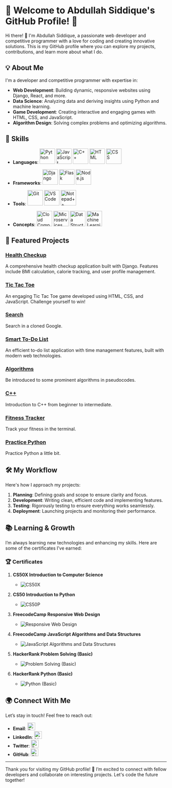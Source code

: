 # 🌟 Welcome to Abdullah Siddique's GitHub Profile! 🌟

Hi there! 👋 I'm Abdullah Siddique, a passionate web developer and competitive programmer with a love for coding and creating innovative solutions. This is my GitHub profile where you can explore my projects, contributions, and learn more about what I do.

## 💡 About Me

I'm a developer and competitive programmer with expertise in:

- **Web Development**: Building dynamic, responsive websites using Django, React, and more.
- **Data Science**: Analyzing data and deriving insights using Python and machine learning.
- **Game Development**: Creating interactive and engaging games with HTML, CSS, and JavaScript.
- **Algorithm Design**: Solving complex problems and optimizing algorithms.

## 🔧 Skills

- **Languages**:
  <a href="#" title="Python"><img src="https://img.icons8.com/color/48/000000/python.png" alt="Python" style="width: 48px; height: 48px;"/></a>
  <a href="#" title="JavaScript"><img src="https://img.icons8.com/color/48/000000/javascript.png" alt="JavaScript" style="width: 48px; height: 48px;"/></a>
  <a href="#" title="C++"><img src="https://img.icons8.com/color/48/000000/c-plus-plus.png" alt="C++" style="width: 48px; height: 48px;"/></a>
  <a href="#" title="HTML"><img src="https://img.icons8.com/color/48/000000/html-5.png" alt="HTML" style="width: 48px; height: 48px;"/></a>
  <a href="#" title="CSS"><img src="https://img.icons8.com/color/48/000000/css3.png" alt="CSS" style="width: 48px; height: 48px;"/></a>

- **Frameworks**:
  <a href="#" title="Django"><img src="https://img.icons8.com/ios-filled/50/000000/django.png" alt="Django" style="width: 48px; height: 48px;"/></a>
  <a href="#" title="Flask"><img src="https://img.icons8.com/ios-filled/50/000000/flask.png" alt="Flask" style="width: 48px; height: 48px;"/></a>
  <a href="#" title="Node.js"><img src="https://img.icons8.com/color/48/000000/nodejs.png" alt="Node.js" style="width: 48px; height: 48px;"/></a>

- **Tools**:
  <a href="#" title="Git"><img src="https://img.icons8.com/ios-filled/50/000000/git.png" alt="Git" style="width: 48px; height: 48px;"/></a>
  <a href="#" title="VS Code"><img src="https://img.icons8.com/color/48/000000/visual-studio-code.png" alt="VS Code" style="width: 48px; height: 48px;"/></a>
  <a href="#" title="Notepad++"><img src="https://img.icons8.com/ios-filled/50/000000/notepad.png" alt="Notepad++" style="width: 48px; height: 48px;"/></a>

- **Concepts**:
  <a href="#" title="Cloud Computing"><img src="https://img.icons8.com/ios-filled/50/000000/cloud.png" alt="Cloud Computing" style="width: 48px; height: 48px;"/></a>
  <a href="#" title="Microservices"><img src="https://img.icons8.com/ios-filled/50/000000/architecture.png" alt="Microservices" style="width: 48px; height: 48px;"/></a>
  <a href="#" title="Data Structures and Algorithms"><img src="https://img.icons8.com/ios-filled/50/000000/data-configuration.png" alt="Data Structures and Algorithms" style="width: 48px; height: 48px;"/></a>
  <a href="#" title="Machine Learning"><img src="https://img.icons8.com/ios-filled/50/000000/artificial-intelligence.png" alt="Machine Learning" style="width: 48px; height: 48px;"/></a>


## 🚀 Featured Projects

### [**Health Checkup**](https://abdullah-siddique.github.io/Alt/)
A comprehensive health checkup application built with Django. Features include BMI calculation, calorie tracking, and user profile management.

### [**Tic Tac Toe**](https://abdullah-siddique.github.io/tictactoe/)
An engaging Tic Tac Toe game developed using HTML, CSS, and JavaScript. Challenge yourself to win!

### [**Search**](https://abdullah-siddique.github.io/Search/)
Search in a cloned Google.

### [**Smart To-Do List**](https://abdullah-siddique.github.io/todo/)
An efficient to-do list application with time management features, built with modern web technologies.

### [**Algorithms**](https://github.com/Abdullah-Siddique/Pseudocodes)
Be introduced to some prominent algorithms in pseudocodes.

### [**C++**](https://github.com/Abdullah-Siddique/C_Plus_Plus)
Introduction to C++ from beginner to intermediate.

### [**Fitness Tracker**](https://github.com/Abdullah-Siddique/FitnessTracker)
Track your fitness in the terminal.

### [**Practice Python**](https://github.com/Abdullah-Siddique/Python)
Practice Python a little bit.

## 🛠️ My Workflow

Here's how I approach my projects:

1. **Planning**: Defining goals and scope to ensure clarity and focus.
2. **Development**: Writing clean, efficient code and implementing features.
3. **Testing**: Rigorously testing to ensure everything works seamlessly.
4. **Deployment**: Launching projects and monitoring their performance.

## 📚 Learning & Growth

I’m always learning new technologies and enhancing my skills. Here are some of the certificates I’ve earned:

### 🏆 Certificates

1. **CS50X Introduction to Computer Science**
   - ![CS50X](https://i.ibb.co/9c0Pp8z/CS50x.jpg)
   

2. **CS50 Introduction to Python**
   - ![CS50P](https://i.ibb.co/BfMV76q/CS50P.png)
   

3. **FreecodeCamp Responsive Web Design**
   - ![Responsive Web Design](https://i.ibb.co/q9rvCbV/Responsive-Web-Design.png)
   

4. **FreecodeCamp JavaScript Algorithms and Data Structures**
   - ![JavaScript Algorithms and Data Structures](https://i.ibb.co/HN75bZC/Javascript-Algorithm.png)
   

5. **HackerRank Problem Solving (Basic)**
   - ![Problem Solving (Basic)](https://i.ibb.co/X8drdgq/456256585-378742858435185-5037122444859474653-n.png)
   

6. **HackerRank Python (Basic)**
   - ![Python (Basic)](https://i.ibb.co/M1x7nYm/457645826-523531896717399-2730785214774458873-n.png)
   

## 🌍 Connect With Me

Let’s stay in touch! Feel free to reach out:

- **Email**: <a href="mailto:siddiqueabdullah581@gmail.com"><img src="https://img.icons8.com/ios-filled/50/000000/guest-male.png" alt="Email" style="width: 24px; height: 24px;"/></a>
- **LinkedIn**: <a href="https://www.linkedin.com/in/abdullah-siddique-633bbb249/"><img src="https://img.icons8.com/ios-filled/50/000000/linkedin.png" alt="LinkedIn" style="width: 24px; height: 24px;"/></a>
- **Twitter**: <a href="https://x.com/s2009_abdullah"><img src="https://img.icons8.com/ios-filled/50/000000/twitter.png" alt="Twitter" style="width: 24px; height: 24px;"/></a>
- **GitHub**: <a href="https://github.com/Abdullah-Siddique"><img src="https://img.icons8.com/ios-filled/50/000000/github.png" alt="GitHub" style="width: 24px; height: 24px;"/></a>

---

Thank you for visiting my GitHub profile! 🚀 I’m excited to connect with fellow developers and collaborate on interesting projects. Let's code the future together!
